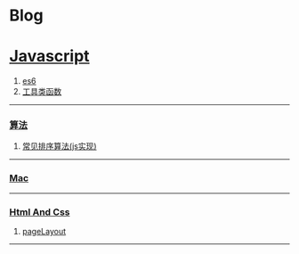 # Blog
# [Javascript](https://github.com/AnswerYas/Blog/projects/1)
1. [es6](https://github.com/AnswerYas/Blog/issues/2)
2. [工具类函数](https://github.com/AnswerYas/Blog/issues/4)
***
### [算法](https://github.com/AnswerYas/Blog/projects/2)
1. [常见排序算法(js实现)](https://github.com/AnswerYas/Blog/issues/1)
***
### [Mac](https://github.com/AnswerYas/Blog/projects/2)
***
### [Html And Css](https://github.com/AnswerYas/Blog/projects/2)
1. [pageLayout](https://github.com/AnswerYas/Blog/issues/3)
***

